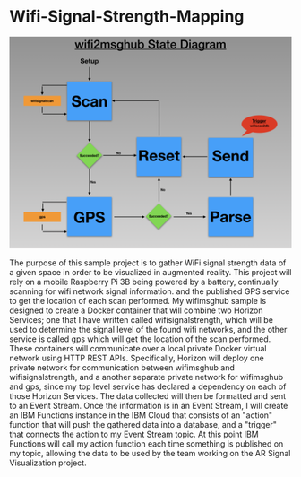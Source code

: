 # Wifi-Signal-Strength-Mapping

![wifi2msghub top-level state diagram](StateDiagram/StateDiagram.png)

The purpose of this sample project is to gather WiFi signal strength data of a given space in order to be visualized in augmented reality. This project will rely on a mobile Raspberry Pi 3B being powered by a battery, continually scanning for wifi network signal information. and the published GPS service to get the location of each scan performed. My wifimsghub sample is designed to create a Docker container that will combine two Horizon Services; one that I have written called wifisignalstrength, which will be used to determine the signal level of the found wifi networks, and the other service is called gps which will get the location of the scan performed. These containers will communicate over a local private Docker virtual network using HTTP REST APIs. Specifically, Horizon will deploy one private network for communication between wifimsghub and wifisignalstrength, and a another separate private network for wifimsghub and gps, since my top level service has declared a dependency on each of those Horizon Services. The data collected will then be formatted and sent to an Event Stream. Once the information is in an Event Stream, I will create an IBM Functions instance in the IBM Cloud that consists of an "action" function that will push the gathered data into a database, and a "trigger" that connects the action to my Event Stream topic. At this point IBM Functions will call my action function each time something is published on my topic, allowing the data to be used by the team working on the AR Signal Visualization project.

